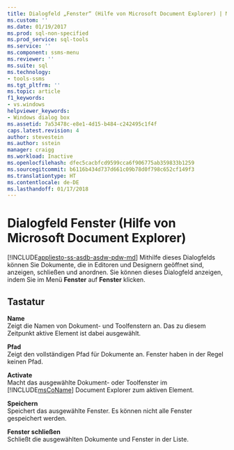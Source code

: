 ```yaml
---
title: Dialogfeld „Fenster“ (Hilfe von Microsoft Document Explorer) | Microsoft-Dokumentation
ms.custom: ''
ms.date: 01/19/2017
ms.prod: sql-non-specified
ms.prod_service: sql-tools
ms.service: ''
ms.component: ssms-menu
ms.reviewer: ''
ms.suite: sql
ms.technology:
- tools-ssms
ms.tgt_pltfrm: ''
ms.topic: article
f1_keywords:
- vs.windows
helpviewer_keywords:
- Windows dialog box
ms.assetid: 7a53478c-e8e1-4d15-b484-c242495c1f4f
caps.latest.revision: 4
author: stevestein
ms.author: sstein
manager: craigg
ms.workload: Inactive
ms.openlocfilehash: dfec5cacbfcd9599cca6f906775ab359833b1259
ms.sourcegitcommit: b6116b434d737d661c09b78d0f798c652cf149f3
ms.translationtype: HT
ms.contentlocale: de-DE
ms.lasthandoff: 01/17/2018
---
```

# <a name="windows-dialog-box-microsoft-document-explorer-help"></a>Dialogfeld Fenster (Hilfe von Microsoft Document Explorer)
[!INCLUDE[appliesto-ss-asdb-asdw-pdw-md](../../includes/appliesto-ss-asdb-asdw-pdw-md.md)] Mithilfe dieses Dialogfelds können Sie Dokumente, die in Editoren und Designern geöffnet sind, anzeigen, schließen und anordnen. Sie können dieses Dialogfeld anzeigen, indem Sie im Menü **Fenster** auf **Fenster** klicken.  
  
## <a name="options"></a>Tastatur  
**Name**  
Zeigt die Namen von Dokument- und Toolfenstern an. Das zu diesem Zeitpunkt aktive Element ist dabei ausgewählt.  
  
**Pfad**  
Zeigt den vollständigen Pfad für Dokumente an. Fenster haben in der Regel keinen Pfad.  
  
**Activate**  
Macht das ausgewählte Dokument- oder Toolfenster im [!INCLUDE[msCoName](../../includes/msconame_md.md)] Document Explorer zum aktiven Element.  
  
**Speichern**  
Speichert das ausgewählte Fenster. Es können nicht alle Fenster gespeichert werden.  
  
**Fenster schließen**  
Schließt die ausgewählten Dokumente und Fenster in der Liste.  
  
